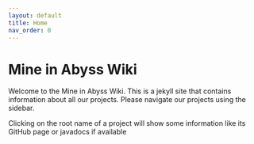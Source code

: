 ```yaml
---
layout: default
title: Home
nav_order: 0
---
```


# Mine in Abyss Wiki

Welcome to the Mine in Abyss Wiki. This is a jekyll site that contains information about all our projects. Please navigate our projects using the sidebar.

Clicking on the root name of a project will show some information like its GitHub page or javadocs if available
